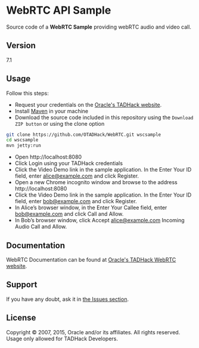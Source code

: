 WebRTC API Sample
=========

Source code of a **WebRTC Sample** providing webRTC audio and video call.

Version
----

7.1

Usage
----

Follow this steps:

+ Request your credentials on the [Oracle's TADHack website](http://tadhack.optaresolutions.com).
+ Install [Maven](https://maven.apache.org/) in your machine
+ Download the source code included in this repository using the `Download ZIP button` or using the clone option
```sh
git clone https://github.com/OTADHack/WebRTC.git wscsample
cd wscsample
mvn jetty:run
```
+ Open http://localhost:8080
+ Click Login using your TADHack credentials
+ Click the Video Demo link in the sample application. In the Enter Your ID field, enter alice@example.com and click Register.
+ Open a new Chrome incognito window and browse to the address http://localhost:8080
+ Click the Video Demo link in the sample application. In the Enter Your ID field, enter bob@example.com and click Register.
+ In Alice’s browser window, in the Enter Your Callee field, enter bob@example.com and click Call and Allow.
+ In Bob’s browser window, click Accept alice@example.com Incoming Audio Call and Allow.

Documentation
----

WebRTC Documentation can be found at [Oracle's TADHack WebRTC website](http://tadhack.optaresolutions.com/?page_id=60).

Support
----

If you have any doubt, ask it in [the Issues section](https://github.com/OTADHack/WebRTC/issues).


License
----

Copyright © 2007, 2015, Oracle and/or its affiliates. All rights reserved. Usage only allowed for TADHack Developers.

